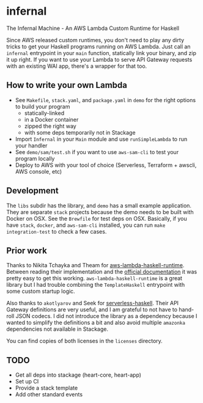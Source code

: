 # infernal

The Infernal Machine - An AWS Lambda Custom Runtime for Haskell

Since AWS released custom runtimes, you don't need to play any dirty tricks to get your Haskell programs running on AWS Lambda.
Just call an `infernal` entrypoint in your `main` function, statically link your binary, and zip it up right. If you want to
use your Lambda to serve API Gateway requests with an existing WAI app, there's a wrapper for that too.

## How to write your own Lambda

* See `Makefile`, `stack.yaml`, and `package.yaml` in `demo` for the right options to build your program
  * statically-linked
  * in a Docker container
  * zipped the right way
  * with some deps temporarily not in Stackage
* Import `Infernal` in your `Main` module and use `runSimpleLambda` to run your handler
* See `demo/sam/test.sh` if you want to use `aws-sam-cli` to test your program locally
* Deploy to AWS with your tool of choice (Serverless, Terraform + awscli, AWS console, etc)

## Development

The `libs` subdir has the library, and `demo` has a small example application. They are separate `stack` projects because the demo
needs to be built with Docker on OSX. See the `Brewfile` for test deps on OSX. Basically, if you have `stack`, `docker`, and `aws-sam-cli`
installed, you can run `make integration-test` to check a few cases.

## Prior work

Thanks to Nikita Tchayka and Theam for [aws-lambda-haskell-runtime](http://hackage.haskell.org/package/aws-lambda-haskell-runtime).
Between reading their implementation and the [official documentation](https://docs.aws.amazon.com/lambda/latest/dg/runtimes-custom.html#runtimes-custom-build)
it was pretty easy to get this working. `aws-lambda-haskell-runtime` is a great library but I had trouble combining the `TemplateHaskell` entrypoint
with some custom startup logic.

Also thanks to `akotlyarov` and Seek for [serverless-haskell](https://hackage.haskell.org/package/serverless-haskell). Their API Gateway definitions are
very useful, and I am grateful to not have to hand-roll JSON codecs. I did not introduce the library as a dependency because I wanted to simplify the
definitions a bit and also avoid multiple `amazonka` dependencies not available in Stackage.

You can find copies of both licenses in the `licenses` directory.

## TODO

* Get all deps into stackage (heart-core, heart-app)
* Set up CI
* Provide a stack template
* Add other standard events
